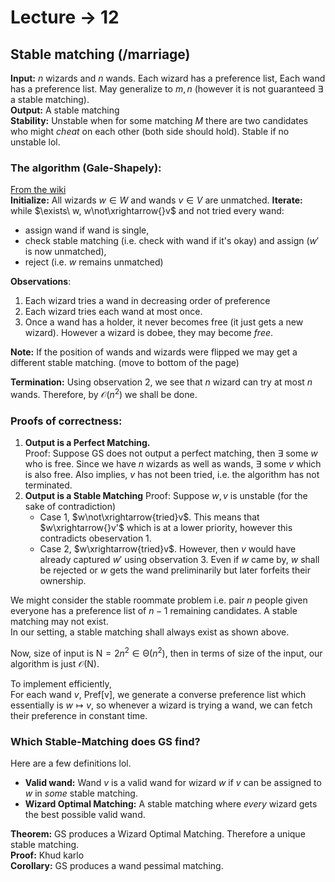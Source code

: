 # Lecture -> 12
## Stable matching (/marriage)
**Input:** $n$ wizards and $n$ wands.
Each wizard has a preference list,
Each wand has a preference list. May generalize to $m,n$ (however it is not guaranteed $\exists$ a stable matching).  
**Output:** A stable matching  
**Stability:** 
Unstable when for some matching $M$ there are two candidates who might *cheat* on each other (both side should hold).
Stable if no unstable lol.

### The algorithm (Gale-Shapely):  
[From the wiki](https://en.wikipedia.org/wiki/Gale%E2%80%93Shapley_algorithm#Algorithm)  
**Initialize:** All wizards $w\in W$ and wands $v\in V$ are unmatched.
**Iterate:**  
while $\exists\ w, w\not\xrightarrow{}v$ and not tried every wand:  
- assign wand if wand is single,
- check stable matching (i.e. check with wand if it's okay) and assign ($w'$ is now unmatched),
- reject (i.e. $w$ remains unmatched)

**Observations**:
1. Each wizard tries a wand in decreasing order of preference
2. Each wizard tries each wand at most once.
3. Once a wand has a holder, it never becomes free (it just gets a new wizard). However a wizard is dobee, they may become *free*.

**Note:** If the position of wands and wizards were flipped we may get a different stable matching. (move to bottom of the page)

**Termination:** Using observation 2, we see that $n$ wizard can try at most $n$ wands. Therefore, by $\mathcal{O}(n^2)$ we shall be done.

### Proofs of correctness:
1. **Output is a Perfect Matching.**  
   Proof: Suppose GS does not output a perfect matching, then $\exists$ some $w$ who is free. Since we have $n$ wizards as well as wands, $\exists$ some $v$ which is also free. Also implies, $v$ has not been tried, i.e. the algorithm has not terminated.
2. **Output is a Stable Matching**
   Proof: Suppose $w,v$ is unstable (for the sake of contradiction)
   - Case 1, $w\not\xrightarrow{tried}v$. This means that $w\xrightarrow{}v'$ which is at a lower priority, however this contradicts obeservation 1.
   - Case 2, $w\xrightarrow{tried}v$. However, then $v$ would have already captured $w'$ using observation 3. Even if $w$ came by, $w$ shall be rejected or $w$ gets the wand preliminarily but later forfeits their ownership.

We might consider the stable roommate problem i.e. pair $n$ people given everyone has a preference list of $n-1$ remaining candidates. A stable matching may not exist.  
In our setting, a stable matching shall always exist as shown above.  

Now, size of input is $\mathrm{N}=2n^2\in\mathcal{\Theta}(n^2)$, then in terms of size of the input, our algorithm is just $\mathcal{O}(\mathrm{N})$.

To implement efficiently,  
For each wand $v$, $\mathrm{Pref[v]}$, we generate a converse preference list which essentially is $w\mapsto v$, so whenever a wizard is trying a wand, we can fetch their preference in constant time.

### Which Stable-Matching does GS find?
Here are a few definitions lol.
- **Valid wand:** Wand $v$ is a valid wand for wizard $w$ if $v$ can be assigned to $w$ in *some* stable matching.
- **Wizard Optimal Matching:** A stable matching where *every* wizard gets the best possible valid wand.

**Theorem:** GS produces a Wizard Optimal Matching. Therefore a unique stable matching.  
**Proof:** Khud karlo  
**Corollary:** GS produces a wand pessimal matching.